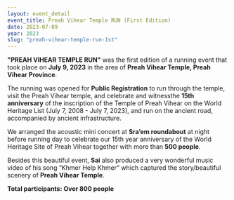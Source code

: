 ```yaml
---
layout: event_detail 
event_title: Preah Vihear Temple RUN (First Edition)
date: 2023-07-09
year: 2023
slug: "preah-vihear-temple-run-1st"
---
```

**"PREAH VIHEAR TEMPLE RUN"** was the first edition of a running event that took place on **July 9, 2023** in the area of **Preah Vihear Temple, Preah Vihear Province**.


The running was opened for **Public Registration** to run through the temple, visit the Preah Vihear temple, and celebrate and witnessthe  **15th anniversary** of the inscription of the Temple of Preah Vihear on the World Heritage List (July 7, 2008 - July 7, 2023), and run on the ancient road, accompanied by ancient infrastructure.

We arranged the acoustic mini concert at **Sra’em roundabout** at night before running day to celebrate our 15th year anniversary of the World Heritage Site of Preah Vihear together with more than **500 people**.

Besides this beautiful event, **Sai** also produced a very wonderful music video of his song “Khmer Help Khmer” which captured the story/beautiful scenery of **Preah Vihear Temple**.

**Total participants: Over 800 people**
